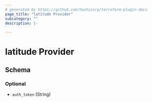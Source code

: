 ```yaml
---
# generated by https://github.com/hashicorp/terraform-plugin-docs
page_title: "latitude Provider"
subcategory: ""
description: |-
  
---
```


# latitude Provider





<!-- schema generated by tfplugindocs -->
## Schema

### Optional

- `auth_token` (String)
